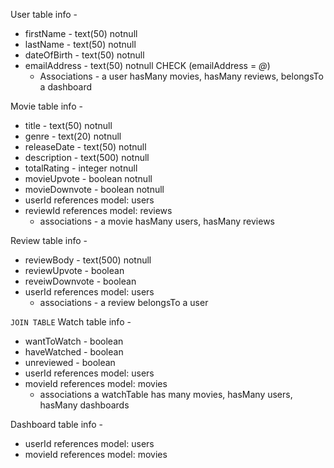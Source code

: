 User table info -
* firstName - text(50) notnull
* lastName - text(50) notnull
* dateOfBirth - text(50) notnull
* emailAddress - text(50) notnull CHECK (emailAddress = *@*)
    * Associations - a user hasMany movies, hasMany reviews, belongsTo a dashboard


Movie table info -
* title - text(50) notnull
* genre - text(20) notnull
* releaseDate - text(50) notnull
* description - text(500) notnull
* totalRating - integer notnull
* movieUpvote - boolean notnull
* movieDownvote - boolean notnull
* userId references model: users
* reviewId references model: reviews
   * associations - a movie hasMany users, hasMany reviews

Review table info -
* reviewBody - text(500) notnull
* reviewUpvote - boolean
* reveiwDownvote - boolean
* userId references model: users
  *  associations - a review belongsTo a user

`JOIN TABLE` Watch table info -
* wantToWatch - boolean
* haveWatched - boolean
* unreviewed - boolean
* userId references model: users
* movieId references model: movies
    * associations a watchTable has many movies, hasMany users, hasMany dashboards


Dashboard table info -
* userId references model: users
* movieId references model: movies
